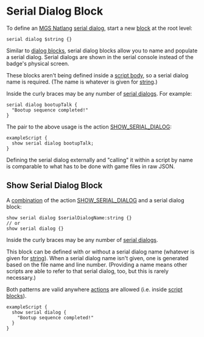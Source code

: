 # Serial Dialog Block

To define an [MGS Natlang](../mgs/mgs_natlang) [serial dialog](../serial_dialogs), start a new [block](../mgs/blocks) at the root level:

```
serial dialog $string {}
```

Similar to [dialog blocks](../mgs/dialog_block), serial dialog blocks allow you to name and populate a serial dialog. Serial dialogs are shown in the serial console instead of the badge's physical screen.

These blocks aren't being defined inside a [script body](../mgs/script_block), so a serial dialog name is required. (The name is whatever is given for [string](../mgs/variables_mgs#string).)

Inside the curly braces may be any number of [serial dialogs](../mgs/serial_dialogs_mgs). For example:

```mgs
serial dialog bootupTalk {
  "Bootup sequence completed!"
}
```

The pair to the above usage is the action [SHOW_SERIAL_DIALOG](../actions/SHOW_SERIAL_DIALOG):

```mgs
exampleScript {
  show serial dialog bootupTalk;
}
```

Defining the serial dialog externally and "calling" it within a script by name is comparable to what has to be done with game files in raw JSON.

## Show Serial Dialog Block

A [combination](../mgs/blocks#combination-blocks) of the action [SHOW_SERIAL_DIALOG](../actions/SHOW_SERIAL_DIALOG) and a serial dialog block:

```
show serial dialog $serialDialogName:string {}
// or
show serial dialog {}
```

Inside the curly braces may be any number of [serial dialogs](../mgs/serial_dialogs_mgs).

This block can be defined with or without a serial dialog name (whatever is given for [string](../mgs/variables_mgs#string)). When a serial dialog name isn't given, one is generated based on the file name and line number. (Providing a name means other scripts are able to refer to that serial dialog, too, but this is rarely necessary.)

Both patterns are valid anywhere [actions](../actions) are allowed (i.e. inside [script blocks](../mgs/script_block)).

```mgs
exampleScript {
  show serial dialog {
    "Bootup sequence completed!"
  }
}
```
